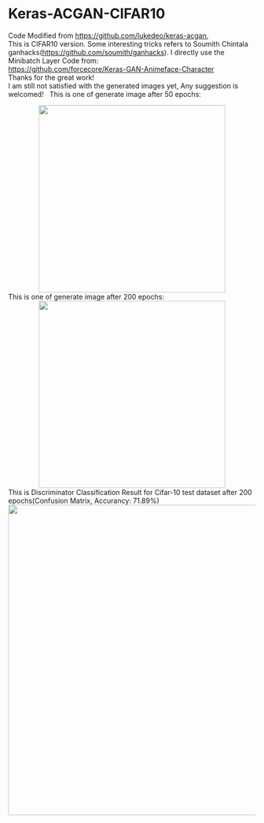 # Keras-ACGAN-CIFAR10
Code Modified from https://github.com/lukedeo/keras-acgan,  
This is CIFAR10 version. Some interesting tricks refers to Soumith Chintala ganhacks(https://github.com/soumith/ganhacks). 
I directly use the Minibatch Layer Code from:  
https://github.com/forcecore/Keras-GAN-Animeface-Character  
Thanks for the great work!  
I am still not satisfied with the generated images yet, Any suggestion is welcomed!  
This is one of generate image after 50 epochs:  
<div align=center><img width="380" height="380" src="https://github.com/King-Of-Knights/Keras-ACGAN-CIFAR10/blob/master/plot_epoch_050_generated.png"/></div>
This is one of generate image after 200 epochs:  
<div align=center><img width="380" height="380" src="https://github.com/King-Of-Knights/Keras-ACGAN-CIFAR10/blob/master/plot_epoch_200_generated.png"/></div>
This is Discriminator Classification Result for Cifar-10 test dataset after 200 epochs(Confusion Matrix, Accurancy: 71.89%)  
<div align=center><img width="775" height="630" src="https://github.com/King-Of-Knights/Keras-ACGAN-CIFAR10/blob/master/Confusion_Matrix.png"/></div> 
